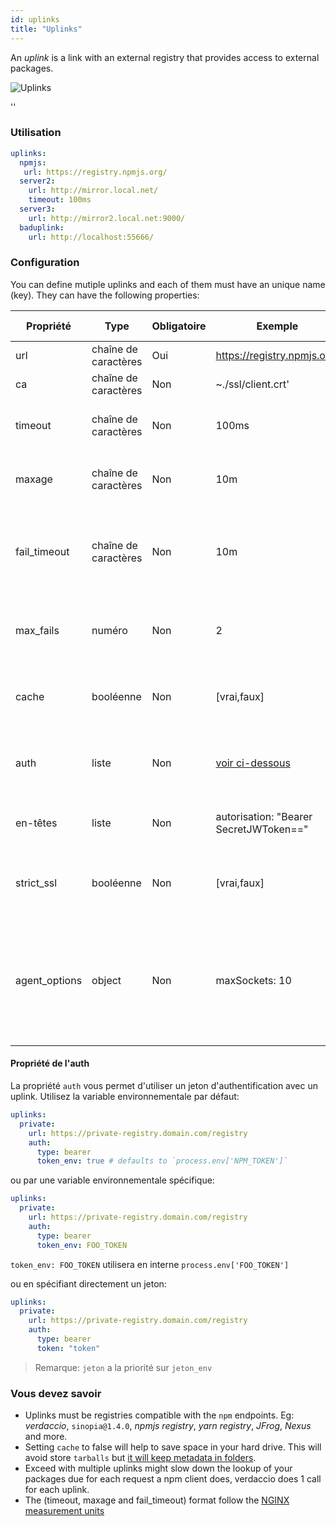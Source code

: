 ```yaml
---
id: uplinks
title: "Uplinks"
---
```


An *uplink* is a link with an external registry that provides access to external packages.

![Uplinks](https://user-images.githubusercontent.com/558752/52976233-fb0e3980-33c8-11e9-8eea-5415e6018144.png)

<div id="codefund">''</div>

### Utilisation

```yaml
uplinks:
  npmjs:
   url: https://registry.npmjs.org/
  server2:
    url: http://mirror.local.net/
    timeout: 100ms
  server3:
    url: http://mirror2.local.net:9000/
  baduplink:
    url: http://localhost:55666/
```

### Configuration

You can define mutiple uplinks and each of them must have an unique name (key). They can have the following properties:

| Propriété     | Type                 | Obligatoire | Exemple                                     | Soutien  | Description                                                                                                                                                              | Par défaut     |
| ------------- | -------------------- | ----------- | ------------------------------------------- | -------- | ------------------------------------------------------------------------------------------------------------------------------------------------------------------------ | -------------- |
| url           | chaîne de caractères | Oui         | https://registry.npmjs.org/                 | tous     | L’url du registre                                                                                                                                                        | npmjs          |
| ca            | chaîne de caractères | Non         | ~./ssl/client.crt'                          | tous     | Certificat de chemin SSL                                                                                                                                                 | Pas par défaut |
| timeout       | chaîne de caractères | Non         | 100ms                                       | tous     | définir le nouveau délai d’attente pour la demande                                                                                                                       | 30s            |
| maxage        | chaîne de caractères | Non         | 10m                                         | tous     | the time threshold to the cache is valid                                                                                                                                 | 2m             |
| fail_timeout  | chaîne de caractères | Non         | 10m                                         | tous     | définit le temps maximal pour qu'une demande devienne un échec                                                                                                           | 5m             |
| max_fails     | numéro               | Non         | 2                                           | tous     | limite maximale d'échecs à chaque demande                                                                                                                                | 2              |
| cache         | booléenne            | Non         | [vrai,faux]                                 | >= 2.1   | mettre en cache tous les tarballs éloignés dans l'archive                                                                                                                | vrai           |
| auth          | liste                | Non         | [voir ci-dessous](uplinks.md#auth-property) | >= 2.5   | attribuer l'en-tête "Autorisation" [plus d'informations](http://blog.npmjs.org/post/118393368555/deploying-with-npm-private-modules)                                     | désactivé      |
| en-têtes      | liste                | Non         | autorisation: "Bearer SecretJWToken=="      | tous     | liste des en-têtes personnalisés pour l'uplink                                                                                                                           | désactivé      |
| strict_ssl    | booléenne            | Non         | [vrai,faux]                                 | >= 3.0   | Si vrai, nécessite que les certificats SSL soient valides.                                                                                                               | vrai           |
| agent_options | object               | Non         | maxSockets: 10                              | >= 4.0.2 | options for the HTTP or HTTPS Agent responsible for managing uplink connection persistence and reuse [more info](https://nodejs.org/api/http.html#http_class_http_agent) | Pas par défaut |

#### Propriété de l'auth

La propriété `auth` vous permet d'utiliser un jeton d'authentification avec un uplink. Utilisez la variable environnementale par défaut:

```yaml
uplinks:
  private:
    url: https://private-registry.domain.com/registry
    auth:
      type: bearer
      token_env: true # defaults to `process.env['NPM_TOKEN']`
```

ou par une variable environnementale spécifique:

```yaml
uplinks:
  private:
    url: https://private-registry.domain.com/registry
    auth:
      type: bearer
      token_env: FOO_TOKEN
```

`token_env: FOO_TOKEN` utilisera en interne `process.env['FOO_TOKEN']`

ou en spécifiant directement un jeton:

```yaml
uplinks:
  private:
    url: https://private-registry.domain.com/registry
    auth:
      type: bearer
      token: "token"
```

> Remarque: `jeton` a la priorité sur `jeton_env`

### Vous devez savoir

* Uplinks must be registries compatible with the `npm` endpoints. Eg: *verdaccio*, `sinopia@1.4.0`, *npmjs registry*, *yarn registry*, *JFrog*, *Nexus* and more.
* Setting `cache` to false will help to save space in your hard drive. This will avoid store `tarballs` but [it will keep metadata in folders](https://github.com/verdaccio/verdaccio/issues/391).
* Exceed with multiple uplinks might slow down the lookup of your packages due for each request a npm client does, verdaccio does 1 call for each uplink.
* The (timeout, maxage and fail_timeout) format follow the [NGINX measurement units](http://nginx.org/en/docs/syntax.html)